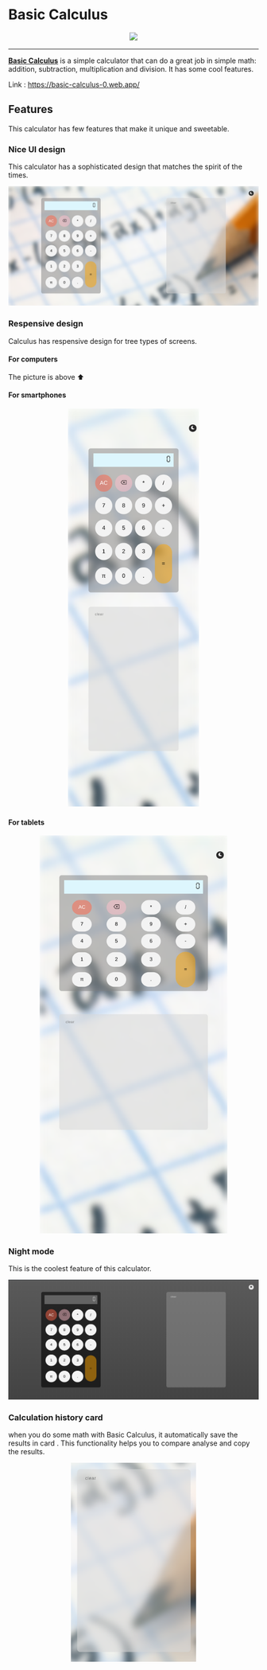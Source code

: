 # Basic Calculus

<div style="text-align:center">
<img src="https://www.flaticon.com/svg/static/icons/svg/715/715578.svg" height="60px">
</div> 

---

[**Basic Calculus**](https://basic-calculus-0.web.app/) is a simple calculator that can do a great job in simple math: addition, subtraction, multiplication and division. It has some cool features.

Link : <https://basic-calculus-0.web.app/>

## Features

This calculator has few features that make it unique and sweetable.

### Nice UI design

This calculator has a sophisticated design that matches the spirit of the times.

![light mode](readme/light-mode.png)

### Respensive design

Calculus has respensive design for tree types of screens.

#### For computers

The picture is above ⬆️

#### For smartphones

<div style="text-align: center">
<img src="readme/light-smartphone.png" height="800px">
</div>

#### For tablets

<div style="text-align: center">
<img src="readme/light-tablette.png" height="800px">
</div>

### Night mode

This is the coolest feature of this calculator.

![dark-computer](readme/dark-computer.png)

### Calculation history card

when you do some math with Basic Calculus, it automatically save the results in card . This functionality helps you to compare analyse and copy the results.

<div style="text-align: center">
<img src="readme/history-card.png" height="400px">
</div>
